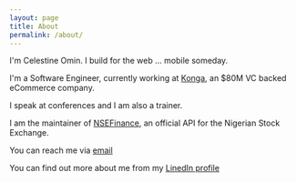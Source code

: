 ```yaml
---
layout: page
title: About
permalink: /about/
---
```


I'm Celestine Omin. I build for the web ... mobile someday.

I'm a Software Engineer, currently working at [Konga](http://konga.com), an $80M VC backed eCommerce company.

I speak at conferences and I am also a trainer.

I am the maintainer of [NSEFinance](http://nsefinance.com), an official API for the Nigerian Stock Exchange.

You can reach me via [email](mailto:celestineomin@gmailcom)

You can find out more about me from my [LinedIn profile](http://ng.linkedin.com/in/celestineomin)